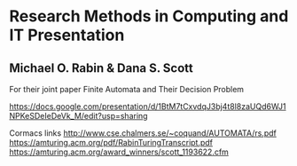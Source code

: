 # Research Methods in Computing and IT Presentation

## Michael O. Rabin & Dana S. Scott
For their joint paper Finite Automata and Their Decision Problem

https://docs.google.com/presentation/d/1BtM7tCxvdqJ3bj4t8l8zaUQd6WJ1NPKeSDeIeDeVk_M/edit?usp=sharing

Cormacs links
http://www.cse.chalmers.se/~coquand/AUTOMATA/rs.pdf
https://amturing.acm.org/pdf/RabinTuringTranscript.pdf
https://amturing.acm.org/award_winners/scott_1193622.cfm
